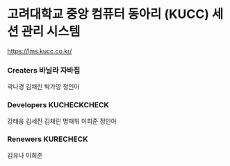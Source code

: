 # 고려대학교 중앙 컴퓨터 동아리 (KUCC) 세션 관리 시스템

https://lms.kucc.co.kr/

### Creaters 바닐라 자바칩

곽나경 김채린 박가영 정인아

### Developers KUCHECKCHECK

강태웅 김세진 김채린 명재위 이희준 정인아

### Renewers KURECHECK

김유나 이희준
